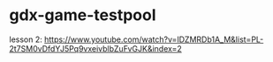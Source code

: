 # gdx-game-testpool

lesson 2: https://www.youtube.com/watch?v=IDZMRDb1A_M&list=PL-2t7SM0vDfdYJ5Pq9vxeivblbZuFvGJK&index=2
